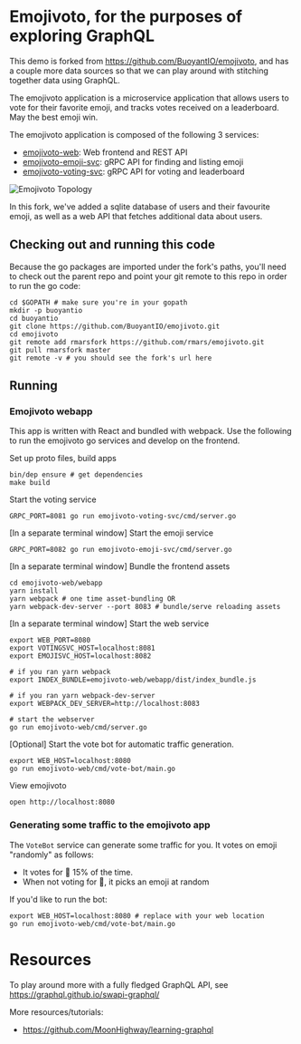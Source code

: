 # Emojivoto, for the purposes of exploring GraphQL

This demo is forked from https://github.com/BuoyantIO/emojivoto, and has a couple
more data sources so that we can play around with stitching together data using
GraphQL.

The emojivoto application is a microservice application that allows users to
vote for their favorite emoji, and tracks votes received on a leaderboard. May
the best emoji win.

The emojivoto application is composed of the following 3 services:

* [emojivoto-web](emojivoto-web/): Web frontend and REST API
* [emojivoto-emoji-svc](emojivoto-emoji-svc/): gRPC API for finding and listing emoji
* [emojivoto-voting-svc](emojivoto-voting-svc/): gRPC API for voting and leaderboard

![Emojivoto Topology](assets/emojivoto-topology.png "Emojivoto Topology")

In this fork, we've added a sqlite database of users and their favourite emoji,
as well as a web API that fetches additional data about users.

## Checking out and running this code

Because the go packages are imported under the fork's paths, you'll need to check
out the parent repo and point your git remote to this repo in order to run the go code:

```
cd $GOPATH # make sure you're in your gopath
mkdir -p buoyantio
cd buoyantio
git clone https://github.com/BuoyantIO/emojivoto.git
cd emojivoto
git remote add rmarsfork https://github.com/rmars/emojivoto.git
git pull rmarsfork master
git remote -v # you should see the fork's url here
```

## Running
<!---
### In docker-compose
 docker-compose won't work until I add sqlite3 to the docker file

It's possible to run the app with docker-compose.

Build and run:

```
make deploy-to-docker-compose
```

The web app will be running on port 8080 of your docker host.

If you've changed code and want to rebuild the docker images:
```
make build-base-docker-image # build base docker image
make build # build docker images
```
-->

### Emojivoto webapp

This app is written with React and bundled with webpack.
Use the following to run the emojivoto go services and develop on the frontend.

Set up proto files, build apps
```
bin/dep ensure # get dependencies
make build
```

Start the voting service
```
GRPC_PORT=8081 go run emojivoto-voting-svc/cmd/server.go
```

[In a separate terminal window] Start the emoji service
```
GRPC_PORT=8082 go run emojivoto-emoji-svc/cmd/server.go
```

[In a separate terminal window] Bundle the frontend assets
```
cd emojivoto-web/webapp
yarn install
yarn webpack # one time asset-bundling OR
yarn webpack-dev-server --port 8083 # bundle/serve reloading assets
```

[In a separate terminal window] Start the web service
```
export WEB_PORT=8080
export VOTINGSVC_HOST=localhost:8081
export EMOJISVC_HOST=localhost:8082

# if you ran yarn webpack
export INDEX_BUNDLE=emojivoto-web/webapp/dist/index_bundle.js

# if you ran yarn webpack-dev-server
export WEBPACK_DEV_SERVER=http://localhost:8083

# start the webserver
go run emojivoto-web/cmd/server.go
```

[Optional] Start the vote bot for automatic traffic generation.
```
export WEB_HOST=localhost:8080
go run emojivoto-web/cmd/vote-bot/main.go
```

View emojivoto
```
open http://localhost:8080
```

### Generating some traffic to the emojivoto app

The `VoteBot` service can generate some traffic for you. It votes on emoji
"randomly" as follows:
- It votes for :doughnut: 15% of the time.
- When not voting for :doughnut:, it picks an emoji at random

If you'd like to run the bot:
```
export WEB_HOST=localhost:8080 # replace with your web location
go run emojivoto-web/cmd/vote-bot/main.go
```

# Resources

To play around more with a fully fledged GraphQL API, see
https://graphql.github.io/swapi-graphql/

More resources/tutorials:
- https://github.com/MoonHighway/learning-graphql
